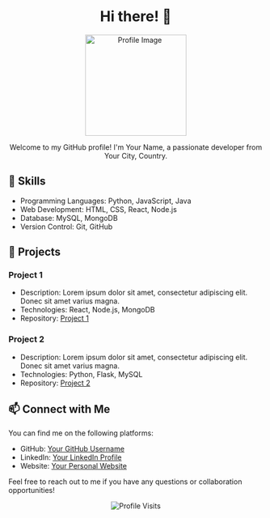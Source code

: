 <!-- Header -->
<h1 align="center">Hi there! 👋</h1>

<!-- Introduction -->
<p align="center">
  <img src="https://github.com/your-username.png" alt="Profile Image" width="200" height="200">
</p>

<p align="center">
  Welcome to my GitHub profile! I'm Your Name, a passionate developer from Your City, Country.
</p>

<!-- Skills -->
## 🔧 Skills

- Programming Languages: Python, JavaScript, Java
- Web Development: HTML, CSS, React, Node.js
- Database: MySQL, MongoDB
- Version Control: Git, GitHub

<!-- Projects -->
## 🚀 Projects

### Project 1

- Description: Lorem ipsum dolor sit amet, consectetur adipiscing elit. Donec sit amet varius magna.
- Technologies: React, Node.js, MongoDB
- Repository: [Project 1](https://github.com/your-username/project-1)

### Project 2

- Description: Lorem ipsum dolor sit amet, consectetur adipiscing elit. Donec sit amet varius magna.
- Technologies: Python, Flask, MySQL
- Repository: [Project 2](https://github.com/your-username/project-2)

<!-- Connect -->
## 📫 Connect with Me

You can find me on the following platforms:

- GitHub: [Your GitHub Username](https://github.com/your-username)
- LinkedIn: [Your LinkedIn Profile](https://www.linkedin.com/in/your-linkedin-profile)
- Website: [Your Personal Website](https://www.your-website.com)

Feel free to reach out to me if you have any questions or collaboration opportunities!

<!-- Footer -->
<p align="center">
  <img src="https://visitor-badge.laobi.icu/badge?page_id=your-username" alt="Profile Visits" />
</p>
